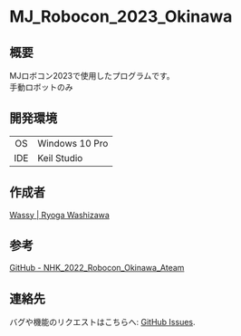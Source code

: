 # MJ_Robocon_2023_Okinawa
## 概要
MJロボコン2023で使用したプログラムです。  
手動ロボットのみ

## 開発環境
|        |                                        |
|  :-:   | -------------------------------------- |
| OS     | Windows 10 Pro                         |
| IDE    | Keil Studio                            |

## 作成者
[Wassy | Ryoga Washizawa](https://github.com/wassy310)

## 参考
[GitHub - NHK_2022_Robocon_Okinawa_Ateam](https://github.com/ByakkoMatsumiya/NHK_2022_Robocon_Okinawa_Ateam)

## 連絡先
バグや機能のリクエストはこちらへ: [GitHub Issues](https://github.com/wassy310/MJ_Robocon_2023_Okinawa/issues).
